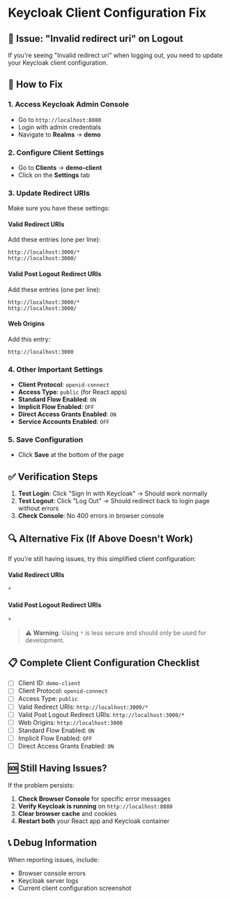 # Keycloak Client Configuration Fix

## 🚨 Issue: "Invalid redirect uri" on Logout

If you're seeing "Invalid redirect uri" when logging out, you need to update your Keycloak client configuration.

## 🔧 How to Fix

### 1. Access Keycloak Admin Console
- Go to `http://localhost:8080`
- Login with admin credentials
- Navigate to **Realms** → **demo**

### 2. Configure Client Settings
- Go to **Clients** → **demo-client**
- Click on the **Settings** tab

### 3. Update Redirect URIs
Make sure you have these settings:

#### **Valid Redirect URIs**
Add these entries (one per line):
```
http://localhost:3000/*
http://localhost:3000/
```

#### **Valid Post Logout Redirect URIs**
Add these entries (one per line):
```
http://localhost:3000/*
http://localhost:3000/
```

#### **Web Origins**
Add this entry:
```
http://localhost:3000
```

### 4. Other Important Settings
- **Client Protocol**: `openid-connect`
- **Access Type**: `public` (for React apps)
- **Standard Flow Enabled**: `ON`
- **Implicit Flow Enabled**: `OFF`
- **Direct Access Grants Enabled**: `ON`
- **Service Accounts Enabled**: `OFF`

### 5. Save Configuration
- Click **Save** at the bottom of the page

## ✅ Verification Steps

1. **Test Login**: Click "Sign In with Keycloak" → Should work normally
2. **Test Logout**: Click "Log Out" → Should redirect back to login page without errors
3. **Check Console**: No 400 errors in browser console

## 🔍 Alternative Fix (If Above Doesn't Work)

If you're still having issues, try this simplified client configuration:

#### **Valid Redirect URIs**
```
*
```

#### **Valid Post Logout Redirect URIs**
```
*
```

> ⚠️ **Warning**: Using `*` is less secure and should only be used for development.

## 📋 Complete Client Configuration Checklist

- [ ] Client ID: `demo-client`
- [ ] Client Protocol: `openid-connect`
- [ ] Access Type: `public`
- [ ] Valid Redirect URIs: `http://localhost:3000/*`
- [ ] Valid Post Logout Redirect URIs: `http://localhost:3000/*`
- [ ] Web Origins: `http://localhost:3000`
- [ ] Standard Flow Enabled: `ON`
- [ ] Implicit Flow Enabled: `OFF`
- [ ] Direct Access Grants Enabled: `ON`

## 🆘 Still Having Issues?

If the problem persists:

1. **Check Browser Console** for specific error messages
2. **Verify Keycloak is running** on `http://localhost:8080`
3. **Clear browser cache** and cookies
4. **Restart both** your React app and Keycloak container

## 📞 Debug Information

When reporting issues, include:
- Browser console errors
- Keycloak server logs
- Current client configuration screenshot 